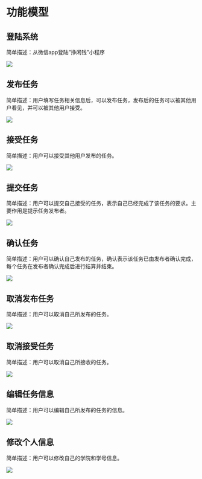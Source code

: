 # 功能模型

## 登陆系统
简单描述：从微信app登陆”挣闲钱”小程序

![](https://github.com/the-earn-money-system/Document/blob/master/docs/imgs/06-05-SSD-denglu.png?raw=true)

## 发布任务
简单描述：用户填写任务相关信息后，可以发布任务，发布后的任务可以被其他用户看见，并可以被其他用户接受。

![](https://github.com/the-earn-money-system/Document/blob/master/docs/imgs/06-05-SSD-fabu.png?raw=true)

## 接受任务
简单描述：用户可以接受其他用户发布的任务。

![](https://github.com/the-earn-money-system/Document/blob/master/docs/imgs/06-05-SSD-jieshou.png?raw=true)

## 提交任务
简单描述：用户可以提交自己接受的任务，表示自己已经完成了该任务的要求。主要作用是提示任务发布者。

![](https://github.com/the-earn-money-system/Document/blob/master/docs/imgs/06-05-SSD-tijiao.png?raw=true)

## 确认任务
简单描述：用户可以确认自己发布的任务，确认表示该任务已由发布者确认完成，每个任务在发布者确认完成后进行结算并结束。

![](https://github.com/the-earn-money-system/Document/blob/master/docs/imgs/06-05-SSD-queren.png?raw=true)

## 取消发布任务
简单描述：用户可以取消自己所发布的任务。

![](https://github.com/the-earn-money-system/Document/blob/master/docs/imgs/06-05-SSD-quxiaofb.png?raw=true)

## 取消接受任务
简单描述：用户可以取消自己所接收的任务。

![](https://github.com/the-earn-money-system/Document/blob/master/docs/imgs/06-05-SSD-quxiaojs.png?raw=true)

## 编辑任务信息
简单描述：用户可以编辑自己所发布的任务的信息。

![](https://github.com/the-earn-money-system/Document/blob/master/docs/imgs/06-05-SSD-bianji.png?raw=true)

## 修改个人信息
简单描述：用户可以修改自己的学院和学号信息。

![](https://github.com/the-earn-money-system/Document/blob/master/docs/imgs/06-05-SSD-xiugai.png?raw=true)
